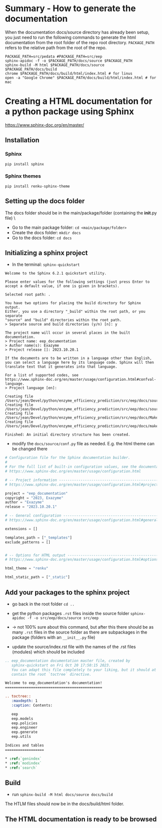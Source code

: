 # Summary - How to generate the documentation
When the documentation docs/source directory has already been setup, you just need to run the following commands to generate the html documentation from the root folder of the repo root directory. `PACKAGE_PATH` refers to the relative path from the root of the repo.

```shell
PACKAGE_PATH=src/pedata #PACKAGE_PATH=src/eep 
sphinx-apidoc -f -o $PACKAGE_PATH/docs/source $PACKAGE_PATH         
sphinx-build -M html $PACKAGE_PATH/docs/source $PACKAGE_PATH/docs/build
chrome $PACKAGE_PATH/docs/build/html/index.html # for linus
open -a "Google Chrome" $PACKAGE_PATH/docs/build/html/index.html # for mac
```

# Creating a HTML documentation for a python package using Sphinx
https://www.sphinx-doc.org/en/master/
## Installation 
### Sphinx
`pip install sphinx`

### Sphinx themes
`pip install renku-sphinx-theme`

## Setting up the docs folder
The docs folder should be in the main/package/folder (containing the __init__.py file) \
- Go to the main package folder: `cd <main/package/folder>` 
- Create the docs folder: `mkdir docs` 
- Go to the docs folder: `cd docs` 

## Initializing a sphinx project
- In the terminal: `sphinx-quickstart`
```
Welcome to the Sphinx 6.2.1 quickstart utility.

Please enter values for the following settings (just press Enter to
accept a default value, if one is given in brackets).

Selected root path: .

You have two options for placing the build directory for Sphinx output.
Either, you use a directory "_build" within the root path, or you separate
"source" and "build" directories within the root path.
> Separate source and build directories (y/n) [n]: y

The project name will occur in several places in the built documentation.
> Project name: eep_documentation
> Author name(s): Exazyme
> Project release []: 2023.10.20.1

If the documents are to be written in a language other than English,
you can select a language here by its language code. Sphinx will then
translate text that it generates into that language.

For a list of supported codes, see
https://www.sphinx-doc.org/en/master/usage/configuration.html#confval-language.
> Project language [en]: 

Creating file /Users/jean/Devel/python/enzyme_efficiency_prediction/src/eep/docs/source/conf.py.
Creating file /Users/jean/Devel/python/enzyme_efficiency_prediction/src/eep/docs/source/index.rst.
Creating file /Users/jean/Devel/python/enzyme_efficiency_prediction/src/eep/docs/Makefile.
Creating file /Users/jean/Devel/python/enzyme_efficiency_prediction/src/eep/docs/make.bat.

Finished: An initial directory structure has been created.
```
- modify the `docs/source/conf.py` file as needed. E.g. the html theme can be changed there
```python
# Configuration file for the Sphinx documentation builder.
#
# For the full list of built-in configuration values, see the documentation:
# https://www.sphinx-doc.org/en/master/usage/configuration.html

# -- Project information -----------------------------------------------------
# https://www.sphinx-doc.org/en/master/usage/configuration.html#project-information

project = "eep_documentation"
copyright = "2023, Exazyme"
author = "Exazyme"
release = "2023.10.20.1"

# -- General configuration ---------------------------------------------------
# https://www.sphinx-doc.org/en/master/usage/configuration.html#general-configuration

extensions = []

templates_path = ["_templates"]
exclude_patterns = []


# -- Options for HTML output -------------------------------------------------
# https://www.sphinx-doc.org/en/master/usage/configuration.html#options-for-html-output

html_theme = "renku"

html_static_path = ["_static"]

```
## Add your packages to the sphinx project
- go back in the root folder `cd ..`

- get the python packages `.rst` files inside the source folder `sphinx-apidoc -f -o src/eep/docs/source src/eep` 
- -> not 100% sure about this command, but after this there should be as many `.rst` files in the source folder as there are subpackages in the package (folders with an `__init__.py` file) 

- update the source/index.rst file with the names of the .rst files (modules) which should be included

```rst
.. eep_documentation documentation master file, created by
   sphinx-quickstart on Fri Oct 20 17:50:15 2023.
   You can adapt this file completely to your liking, but it should at least
   contain the root `toctree` directive.

Welcome to eep_documentation's documentation!
=============================================

.. toctree::
   :maxdepth: 1
   :caption: Contents:

   eep
   eep.models
   eep.policies
   eep.engineer
   eep.generate
   eep.utils

Indices and tables
==================

* :ref:`genindex`
* :ref:`modindex`
* :ref:`search`

```

## Build

- run `sphinx-build -M html docs/source docs/build`

The HTLM files should now be in the docs/build/html folder.


## The HTML documentation is ready to be browsed


